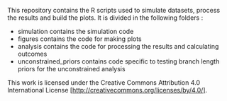 This repository contains the R scripts used to simulate datasets, process the results and build the plots. It is divided in the following folders :

 * simulation contains the simulation code
 * figures contains the code for making plots
 * analysis contains the code for processing the results and calculating outcomes
 * unconstrained_priors contains code specific to testing branch length priors for the unconstrained analysis

This work is licensed under the Creative Commons Attribution 4.0 International License [http://creativecommons.org/licenses/by/4.0/].